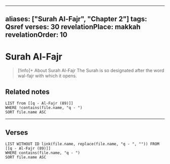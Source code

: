 
---
aliases: ["Surah Al-Fajr", "Chapter 2"]
tags: Qsref
verses: 30
revelationPlace: makkah
revelationOrder: 10
---

# Surah Al-Fajr

> [!info]+ About Surah Al-Fajr
> The Surah is so designated after the word wal-fajr with which it opens.

## Related notes
```dataview
LIST from [[q - Al-Fajr (89)]]
WHERE !contains(file.name, "q - ")
SORT file.name ASC
```

---

## Verses
```dataview
LIST WITHOUT ID link(file.name, replace(file.name, "q - ", "")) FROM [[q - Al-Fajr (89)]]
WHERE contains(file.name, "q - ")
SORT file.name ASC
```

